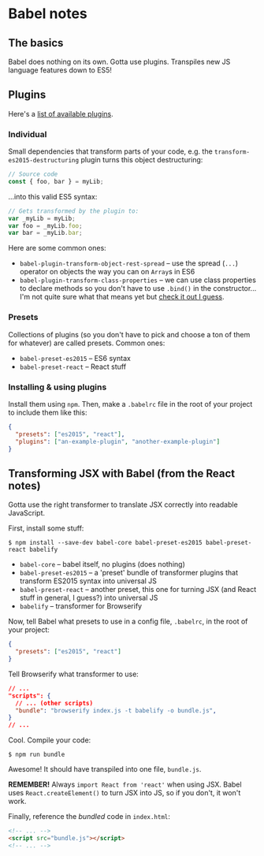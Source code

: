 # Babel notes

## The basics

Babel does nothing on its own. Gotta use plugins. Transpiles new JS language features down to ES5!

## Plugins

Here's a [list of available plugins](https://babeljs.io/docs/plugins/).

### Individual

Small dependencies that transform parts of your code, e.g. the `transform-es2015-destructuring` plugin turns this object destructuring:

```js
// Source code
const { foo, bar } = myLib;
```

...into this valid ES5 syntax:

```js
// Gets transformed by the plugin to:
var _myLib = myLib;
var foo = _myLib.foo;
var bar = _myLib.bar;
```

Here are some common ones:

- `babel-plugin-transform-object-rest-spread` – use the spread (`...`) operator on objects the way you can on `Array`s in ES6
- `babel-plugin-transform-class-properties` – we can use class properties to declare methods so you don't have to use `.bind()` in the constructor... I'm not quite sure what that means yet but [check it out I guess](http://babeljs.io/docs/plugins/transform-class-properties/).

### Presets

Collections of plugins (so you don't have to pick and choose a ton of them for whatever) are called presets. Common ones:

- `babel-preset-es2015` – ES6 syntax
- `babel-preset-react` – React stuff

### Installing & using plugins

Install them using `npm`. Then, make a `.babelrc` file in the root of your project to include them like this:

```json
{
  "presets": ["es2015", "react"],
  "plugins": ["an-example-plugin", "another-example-plugin"]
}
```

## Transforming JSX with Babel (from the React notes)

Gotta use the right transformer to translate JSX correctly into readable JavaScript.

First, install some stuff:

```
$ npm install --save-dev babel-core babel-preset-es2015 babel-preset-react babelify
```

- `babel-core` – babel itself, no plugins (does nothing)
- `babel-preset-es2015` – a 'preset' bundle of transformer plugins that transform ES2015 syntax into universal JS
- `babel-preset-react` – another preset, this one for turning JSX (and React stuff in general, I guess?) into universal JS
- `babelify` – transformer for Browserify

Now, tell Babel what presets to use in a config file, `.babelrc`, in the root of your project:

```json
{
  "presets": ["es2015", "react"]
}
```

Tell Browserify what transformer to use:

```json
// ...
"scripts": {
  // ... (other scripts)
  "bundle": "browserify index.js -t babelify -o bundle.js",
}
// ...
```

Cool. Compile your code:

```
$ npm run bundle
```

Awesome! It should have transpiled into one file, `bundle.js`.

**REMEMBER!** Always `import React from 'react'` when using JSX. Babel uses `React.createElement()` to turn JSX into JS, so if you don't, it won't work.

Finally, reference the _bundled_ code in `index.html`:

```html
<!-- ... -->
<script src="bundle.js"></script>
<!-- ... -->
```
